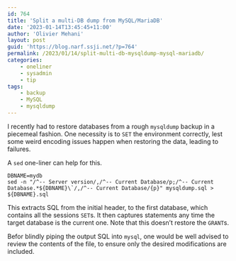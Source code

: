 ```yaml
---
id: 764
title: 'Split a multi-DB dump from MySQL/MariaDB'
date: '2023-01-14T13:45:45+11:00'
author: 'Olivier Mehani'
layout: post
guid: 'https://blog.narf.ssji.net/?p=764'
permalink: /2023/01/14/split-multi-db-mysqldump-mysql-mariadb/
categories:
    - oneliner
    - sysadmin
    - tip
tags:
    - backup
    - MySQL
    - mysqldump
---
```


I recently had to restore databases from a rough `mysqldump` backup in a piecemeal fashion. One necessity is to `SET` the environment correctly, lest some weird encoding issues happen when restoring the data, leading to failures.

A `sed` one-liner can help for this.

```
DBNAME=mydb
sed -n "/^-- Server version/,/^-- Current Database/p;/^-- Current Database.*${DBNAME}\`/,/^-- Current Database/{p}" mysqldump.sql > ${DBNAME}.sql
```

This extracts SQL from the initial header, to the first database, which contains all the sessions `SET`s. It then captures statements any time the target database is the current one. Note that this doesn’t restore the `GRANT`s.

Befor blindly piping the output SQL into `mysql`, one would be well advised to review the contents of the file, to ensure only the desired modifications are included.